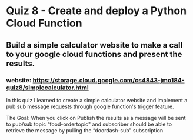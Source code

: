 # Quiz 8 - Create and deploy a Python Cloud Function

## Build a simple calculator website to make a call to your google cloud functions and present the results.

### website: https://storage.cloud.google.com/cs4843-jmo184-quiz8/simplecalculator.html

In this quiz I learned to create a simple calculator website and implement a pub sub message requests through google function's trigger feature. 

The Goal: When you click on Publish the results as a message will be sent to pub/sub topic “food-ordertopic" and subscriber should be able to retrieve the message by pulling the “doordash-sub" subscription
